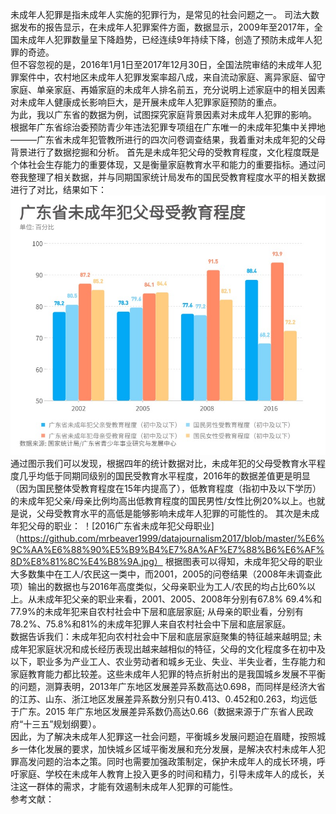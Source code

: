 未成年人犯罪是指未成年人实施的犯罪行为，是常见的社会问题之一。  司法大数据发布的报告显示，在未成年人犯罪案件方面，数据显示，2009年至2017年，全国未成年人犯罪数量呈下降趋势，已经连续9年持续下降，创造了预防未成年人犯罪的奇迹。  
但不容忽视的是，2016年1月1日至2017年12月30日，全国法院审结的未成年人犯罪案件中，农村地区未成年人犯罪发案率超八成，来自流动家庭、离异家庭、留守家庭、单亲家庭、再婚家庭的未成年人排名前五，充分说明上述家庭中的相关因素对未成年人健康成长影响巨大，是开展未成年人犯罪家庭预防的重点。  
为此，我以广东省的数据为例，试图探究家庭背景因素对未成年人犯罪的影响。  
根据年广东省综治委预防青少年违法犯罪专项组在广东唯一的未成年犯集中关押地———广东省未成年犯管教所进行的四次问卷调查结果，我着重对未成年犯的父母背景进行了数据挖掘和分析。
首先是未成年犯父母的受教育程度，文化程度既是个体社会生存能力的重要体现，又是衡量家庭教育水平和能力的重要指标。通过问卷我整理了相关数据，并与同期国家统计局发布的国民受教育程度水平的相关数据进行了对比，结果如下：
![广东省未成年犯父母受教育水平](https://github.com/mrbeaver1999/datajournalism2017/blob/master/广东省未成年犯父母受教育程度.jfif)  
通过图示我们可以发现，根据四年的统计数据对比，未成年犯的父母受教育水平程度几乎均低于同期同级别的国民受教育水平程度，2016年的数据差值更是明显（因为国民整体受教育程度在15年内提高了），低教育程度（指初中及以下学历）的未成年犯父亲/母亲比例均高出低教育程度的国民男性/女性比例20%以上。也就是说，父母受教育水平的高低是能够影响未成年人犯罪的可能性的。
其次是未成年犯父母的职业：
！[2016广东省未成年犯父母职业]（https://github.com/mrbeaver1999/datajournalism2017/blob/master/%E6%9C%AA%E6%88%90%E5%B9%B4%E7%8A%AF%E7%88%B6%E6%AF%8D%E8%81%8C%E4%B8%9A.jpg）
根据图表可以得知，未成年犯父母的职业大多数集中在工人/农民这一类中，而2001，2005的问卷结果（2008年未调查此项）输出的数据也与2016年高度类似，父母亲职业为工人/农民的均占比60%以上。从未成年犯父亲的职业来看，2001、2005、2008年分别有67.8% 69.4%和77.9%的未成年犯来自农村社会中下层和底层家庭; 从母亲的职业看，分别有78.2%、75.8%和81%的未成年犯罪人来自农村社会中下层和底层家庭。  
数据告诉我们：未成年犯向农村社会中下层和底层家庭聚集的特征越来越明显; 未成年犯家庭状况和成长经历表现出越来越相似的特征，父母的文化程度多在初中及以下，职业多为产业工人、农业劳动者和城乡无业、失业、半失业者，生存能力和家庭教育能力都比较差。这些未成年人犯罪的特点折射出的是我国城乡发展不平衡的问题，测算表明，2013年广东地区发展差异系数高达0.698，而同样是经济大省的江苏、山东、浙江地区发展差异系数分别只有0.413、0.452和0.263，均远低于广东。2015 年广东地区发展差异系数仍高达0.66（数据来源于广东省人民政府“十三五”规划纲要）。  
因此，为了解决未成年人犯罪这一社会问题，平衡城乡发展问题迫在眉睫，按照城乡一体化发展的要求，加快城乡区域平衡发展和充分发展，是解决农村未成年人犯罪高发问题的治本之策。同时也需要加强政策制定，保护未成年人的成长环境，呼吁家庭、学校在未成年人教育上投入更多的时间和精力，引导未成年人的成长，关注这一群体的需求，才能有效遏制未成年人犯罪的可能性。  
参考文献：  

